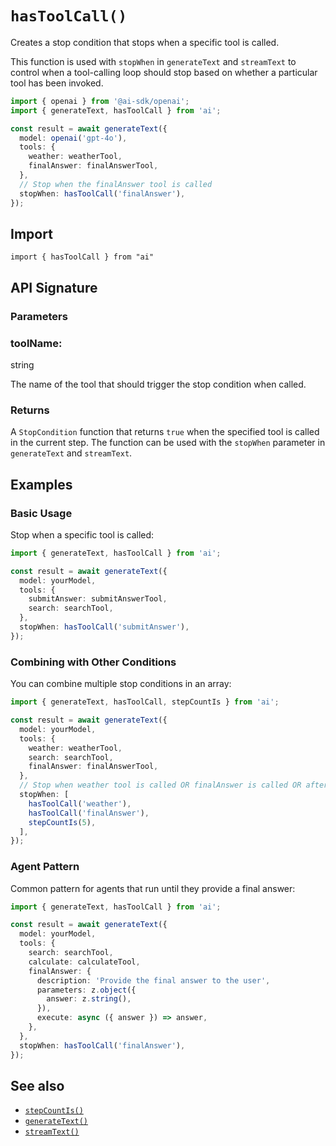 # `hasToolCall()`

Creates a stop condition that stops when a specific tool is called.

This function is used with `stopWhen` in `generateText` and `streamText` to control when a tool-calling loop should stop based on whether a particular tool has been invoked.

```ts
import { openai } from '@ai-sdk/openai';
import { generateText, hasToolCall } from 'ai';

const result = await generateText({
  model: openai('gpt-4o'),
  tools: {
    weather: weatherTool,
    finalAnswer: finalAnswerTool,
  },
  // Stop when the finalAnswer tool is called
  stopWhen: hasToolCall('finalAnswer'),
});
```

## Import

```
import { hasToolCall } from "ai"
```

## API Signature

### Parameters

### toolName:

string

The name of the tool that should trigger the stop condition when called.

### Returns

A `StopCondition` function that returns `true` when the specified tool is called in the current step. The function can be used with the `stopWhen` parameter in `generateText` and `streamText`.

## Examples

### Basic Usage

Stop when a specific tool is called:

```ts
import { generateText, hasToolCall } from 'ai';

const result = await generateText({
  model: yourModel,
  tools: {
    submitAnswer: submitAnswerTool,
    search: searchTool,
  },
  stopWhen: hasToolCall('submitAnswer'),
});
```

### Combining with Other Conditions

You can combine multiple stop conditions in an array:

```ts
import { generateText, hasToolCall, stepCountIs } from 'ai';

const result = await generateText({
  model: yourModel,
  tools: {
    weather: weatherTool,
    search: searchTool,
    finalAnswer: finalAnswerTool,
  },
  // Stop when weather tool is called OR finalAnswer is called OR after 5 steps
  stopWhen: [
    hasToolCall('weather'),
    hasToolCall('finalAnswer'),
    stepCountIs(5),
  ],
});
```

### Agent Pattern

Common pattern for agents that run until they provide a final answer:

```ts
import { generateText, hasToolCall } from 'ai';

const result = await generateText({
  model: yourModel,
  tools: {
    search: searchTool,
    calculate: calculateTool,
    finalAnswer: {
      description: 'Provide the final answer to the user',
      parameters: z.object({
        answer: z.string(),
      }),
      execute: async ({ answer }) => answer,
    },
  },
  stopWhen: hasToolCall('finalAnswer'),
});
```

## See also

- [`stepCountIs()`](step-count-is.md)
- [`generateText()`](generate-text.md)
- [`streamText()`](stream-text.md)
